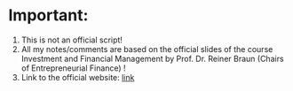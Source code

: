 # Important:
1. This is not an official script!
2. All my notes/comments are based on the official slides of the course Investment and Financial Management by Prof. Dr. Reiner Braun (Chairs of Entrepreneurial Finance) !
3. Link to the official website: [link](https://www.fa.mgt.tum.de/en/ef/home/)
